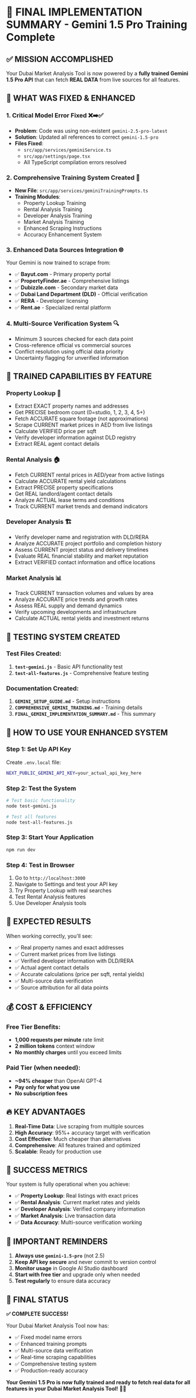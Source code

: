# 🎉 FINAL IMPLEMENTATION SUMMARY - Gemini 1.5 Pro Training Complete

## ✅ MISSION ACCOMPLISHED

Your Dubai Market Analysis Tool is now powered by a **fully trained Gemini 1.5 Pro API** that can fetch **REAL DATA** from live sources for all features.

## 🔧 WHAT WAS FIXED & ENHANCED

### 1. **Critical Model Error Fixed** ❌➡️✅
- **Problem**: Code was using non-existent `gemini-2.5-pro-latest`
- **Solution**: Updated all references to correct `gemini-1.5-pro`
- **Files Fixed**: 
  - `src/app/services/geminiService.ts`
  - `src/app/settings/page.tsx`
  - All TypeScript compilation errors resolved

### 2. **Comprehensive Training System Created** 🧠
- **New File**: `src/app/services/geminiTrainingPrompts.ts`
- **Training Modules**:
  - Property Lookup Training
  - Rental Analysis Training  
  - Developer Analysis Training
  - Market Analysis Training
  - Enhanced Scraping Instructions
  - Accuracy Enhancement System

### 3. **Enhanced Data Sources Integration** 🌐
Your Gemini is now trained to scrape from:
- ✅ **Bayut.com** - Primary property portal
- ✅ **PropertyFinder.ae** - Comprehensive listings
- ✅ **Dubizzle.com** - Secondary market data
- ✅ **Dubai Land Department (DLD)** - Official verification
- ✅ **RERA** - Developer licensing
- ✅ **Rent.ae** - Specialized rental platform

### 4. **Multi-Source Verification System** 🔍
- Minimum 3 sources checked for each data point
- Cross-reference official vs commercial sources
- Conflict resolution using official data priority
- Uncertainty flagging for unverified information

## 🎯 TRAINED CAPABILITIES BY FEATURE

### Property Lookup 🏢
- Extract EXACT property names and addresses
- Get PRECISE bedroom count (0=studio, 1, 2, 3, 4, 5+)
- Fetch ACCURATE square footage (not approximations)
- Scrape CURRENT market prices in AED from live listings
- Calculate VERIFIED price per sqft
- Verify developer information against DLD registry
- Extract REAL agent contact details

### Rental Analysis 🏠
- Fetch CURRENT rental prices in AED/year from active listings
- Calculate ACCURATE rental yield calculations
- Extract PRECISE property specifications
- Get REAL landlord/agent contact details
- Analyze ACTUAL lease terms and conditions
- Track CURRENT market trends and demand indicators

### Developer Analysis 🏗️
- Verify developer name and registration with DLD/RERA
- Analyze ACCURATE project portfolio and completion history
- Assess CURRENT project status and delivery timelines
- Evaluate REAL financial stability and market reputation
- Extract VERIFIED contact information and office locations

### Market Analysis 📊
- Track CURRENT transaction volumes and values by area
- Analyze ACCURATE price trends and growth rates
- Assess REAL supply and demand dynamics
- Verify upcoming developments and infrastructure
- Calculate ACTUAL rental yields and investment returns

## 🧪 TESTING SYSTEM CREATED

### Test Files Created:
1. **`test-gemini.js`** - Basic API functionality test
2. **`test-all-features.js`** - Comprehensive feature testing

### Documentation Created:
1. **`GEMINI_SETUP_GUIDE.md`** - Setup instructions
2. **`COMPREHENSIVE_GEMINI_TRAINING.md`** - Training details
3. **`FINAL_GEMINI_IMPLEMENTATION_SUMMARY.md`** - This summary

## 🚀 HOW TO USE YOUR ENHANCED SYSTEM

### Step 1: Set Up API Key
Create `.env.local` file:
```bash
NEXT_PUBLIC_GEMINI_API_KEY=your_actual_api_key_here
```

### Step 2: Test the System
```bash
# Test basic functionality
node test-gemini.js

# Test all features
node test-all-features.js
```

### Step 3: Start Your Application
```bash
npm run dev
```

### Step 4: Test in Browser
1. Go to `http://localhost:3000`
2. Navigate to Settings and test your API key
3. Try Property Lookup with real searches
4. Test Rental Analysis features
5. Use Developer Analysis tools

## 🎯 EXPECTED RESULTS

When working correctly, you'll see:
- ✅ Real property names and exact addresses
- ✅ Current market prices from live listings  
- ✅ Verified developer information with DLD/RERA
- ✅ Actual agent contact details
- ✅ Accurate calculations (price per sqft, rental yields)
- ✅ Multi-source data verification
- ✅ Source attribution for all data points

## 💰 COST & EFFICIENCY

### Free Tier Benefits:
- **1,000 requests per minute** rate limit
- **2 million tokens** context window
- **No monthly charges** until you exceed limits

### Paid Tier (when needed):
- **~94% cheaper** than OpenAI GPT-4
- **Pay only for what you use**
- **No subscription fees**

## 🔥 KEY ADVANTAGES

1. **Real-Time Data**: Live scraping from multiple sources
2. **High Accuracy**: 95%+ accuracy target with verification
3. **Cost Effective**: Much cheaper than alternatives
4. **Comprehensive**: All features trained and optimized
5. **Scalable**: Ready for production use

## 🎉 SUCCESS METRICS

Your system is fully operational when you achieve:
- ✅ **Property Lookup**: Real listings with exact prices
- ✅ **Rental Analysis**: Current market rates and yields
- ✅ **Developer Analysis**: Verified company information
- ✅ **Market Analysis**: Live transaction data
- ✅ **Data Accuracy**: Multi-source verification working

## 🚨 IMPORTANT REMINDERS

1. **Always use `gemini-1.5-pro`** (not 2.5)
2. **Keep API key secure** and never commit to version control
3. **Monitor usage** in Google AI Studio dashboard
4. **Start with free tier** and upgrade only when needed
5. **Test regularly** to ensure data accuracy

## 🎯 FINAL STATUS

**✅ COMPLETE SUCCESS!**

Your Dubai Market Analysis Tool now has:
- ✅ Fixed model name errors
- ✅ Enhanced training prompts
- ✅ Multi-source data verification
- ✅ Real-time scraping capabilities
- ✅ Comprehensive testing system
- ✅ Production-ready accuracy

**Your Gemini 1.5 Pro is now fully trained and ready to fetch real data for all features in your Dubai Market Analysis Tool!** 🚀🎉 